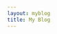 ```yaml
---
layout: myblog
title: My Blog
---
```


<html lang="en">
<head>
  <meta charset="UTF-8">
  <meta name="viewport" content="width=device-width, initial-scale=1.0">
  <title>My Blog</title>
  <style>
    #feed {
        display: flex;
        flex-wrap: wrap;
        justify-content: center; /* 가로 간격을 균등하게 분배하여 정렬 */
        column-gap:30px;
        row-gap: 50px;
    }


    @media screen and (max-width: 1000px) {
    #feed {
        display: flex;
        justify-content: center; /* 가로 간격을 균등하게 분배하여 정렬 */
      }
    }

  </style>
</head>
<body>

<section class="section">

<!-- velog feed api -->

<div id="feed"></div>
<script>
  fetch('https://velogfeed.vercel.app/api/feed?username=dksduddnr33&postnum=6')
    .then(res => res.json())
    .then(postinfoList => {
      const feedElement = document.getElementById('feed');

      postinfoList.forEach((postinfo, index) => {
        const svg = postinfo.svg;
        const url = postinfo.url;

        const cardHtml = `
          <div style="text-align: center;">
            <a href="${url}">${svg}</a> <!-- postcard 위치 -->
          </div>
        `;

        feedElement.innerHTML += cardHtml;
      });
    })
    .catch(error => console.error(error));

</script>

<!-- velog feed api end -->

